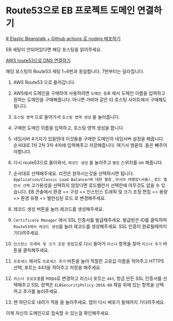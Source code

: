 # Route53으로 EB 프로젝트 도메인 연결하기

[# Elastic Beanstalk + Github actions 로 nodejs 배포하기](https://o-h-y-o.github.io/ko/deploy-elastic-beanstalk)

EB 세팅이 안되어있다면 해당 포스팅을 읽어주세요.

[AWS route53으로 DNS 연결하기](https://o-h-y-o.github.io/ko/route53)

해당 포스팅의 Route53 세팅 1~6번과 동일합니다. 7번부터는 달라집니다.

1. AWS Route53 으로 들어갑니다.
2. AWS에서 도메인을 구매하여 사용하려면 `도메인 등록` 에서 도메인 이름을 입력하고 원하는 도메인을 구매해줍니다. 아니면 가비아 같은 타 호스팅 사이트에서 구매해도 됩니다.
3. `호스팅 영역` 으로 들어가서 `호스팅 영역 생성` 을 눌러줍니다.
4. 구매한 도메인 이름을 입력하고, 호스팅 영역 생성을 합니다.
5. 네임서버 4가지가 있을텐데 이것들을 구매한 도메인의 네임서버 설정을 해줍니다. 순서대로 1차 2차 3차 4차에 입력해주고 저장해줍니다.
   여기서 맨끝의 .들은 빼주어야합니다.
6. 다시 route53으로 돌아와서, `레코드 생성` 을 눌러주고 `별칭` 스위치를 on 해줍니다.

7. 순서대로 선택해주세요. 리전은 원하시는것을 선택하시면 됩니다.
   `Application/Classic Load Balancer에 대한 별칭` , `아시아 태평양(서울)` , `로드 밸런서 선택`
   고가용성을 선택하지 않았다면 로드밸런서 선택란에 아무것도 없을 수 있습니다. EB 콘솔에서 환경 => 구성 => 인스턴스 트래픽 및 크기 조정 편집 => 용량 => 환경 유형 => 밸런싱된 로드 로 변경해주세요.
8. 레코드 생성 버튼을 눌러 레코드를 생성해주세요.
9. `Certificate Manager` 에서 SSL 인증서를 발급해주세요. 발급받은 ID를 클릭하여 `Route53에서 레코드 생성`을 눌러 레코드를 생성해주세요. SSL 인증이 완료될때까지 기다려주세요.
10. `인스턴스 트래픽 및 크기 조정 편집`으로 다시 돌아가 `리스너` 항목을 찾아 `리스너 추가` 버튼을 클릭해주세요.
11. `프로세스` 에서도 `프로세스 추가` 버튼을 눌러 적절한 고유값 이름을 적어주고 HTTPS 선택, 포트는 443을 적어주고 저장을 해주세요.
12. `리스너 프로토콜`을 https로 변경하고 리스너 포트는 `443`, 방금 만든 SSL 인증서를 선택해주고 SSL 정책은 `ELBSecurityPolicy-2016-08` 제일 위에 있는 항목을 선택하고 추가를 눌러주세요.
13. 맨 하단으로 내려가 적용 을 눌러주세요. 앱이 다시 배포가 될때까지 기다려주세요.

이제 자신의 도메인으로 접속할 수 있는걸 확인해주세요.

